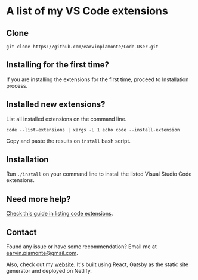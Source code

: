 # A list of my VS Code extensions

## Clone

```
git clone https://github.com/earvinpiamonte/Code-User.git
```

## Installing for the first time?

If you are installing the extensions for the first time, proceed to Installation process.

## Installed new extensions?

List all installed extensions on the command line.

```
code --list-extensions | xargs -L 1 echo code --install-extension
```

Copy and paste the results on `install` bash script.

## Installation

Run `./install` on your command line to install the listed Visual Studio Code extensions.

## Need more help?

[Check this guide in listing code extensions](https://stackoverflow.com/questions/35773299/how-can-you-export-vs-code-extension-list).

## Contact

Found any issue or have some recommendation? Email me at [earvin.piamonte@gmail.com](mailto:earvin.piamonte@gmail.com).

Also, check out my [website](https://earvinpiamonte.com). It's built using React, Gatsby as the static site generator and deployed on Netlify.
